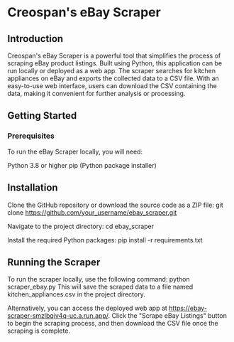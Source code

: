 # Creospan's eBay Scraper

## Introduction
Creospan's eBay Scraper is a powerful tool that simplifies the process of scraping eBay product listings. Built using Python, this application can be run locally or deployed as a web app. The scraper searches for kitchen appliances on eBay and exports the collected data to a CSV file. With an easy-to-use web interface, users can download the CSV containing the data, making it convenient for further analysis or processing.

## Getting Started
### Prerequisites
To run the eBay Scraper locally, you will need:

Python 3.8 or higher
pip (Python package installer)

## Installation
Clone the GitHub repository or download the source code as a ZIP file:
git clone https://github.com/your_username/ebay_scraper.git

Navigate to the project directory:
cd ebay_scraper

Install the required Python packages:
pip install -r requirements.txt

## Running the Scraper
To run the scraper locally, use the following command:
python scraper_ebay.py
This will save the scraped data to a file named kitchen_appliances.csv in the project directory.

Alternatively, you can access the deployed web app at https://ebay-scraper-smzlbqiv4q-uc.a.run.app/. Click the "Scrape eBay Listings" button to begin the scraping process, and then download the CSV file once the scraping is complete.

